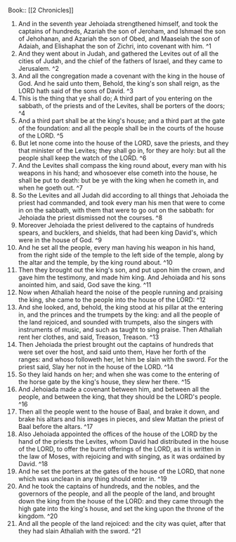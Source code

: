  Book:: [[2 Chronicles]]
 1. And in the seventh year Jehoiada strengthened himself, and took the captains of hundreds, Azariah the son of Jeroham, and Ishmael the son of Jehohanan, and Azariah the son of Obed, and Maaseiah the son of Adaiah, and Elishaphat the son of Zichri, into covenant with him. ^1
 2. And they went about in Judah, and gathered the Levites out of all the cities of Judah, and the chief of the fathers of Israel, and they came to Jerusalem. ^2
 3. And all the congregation made a covenant with the king in the house of God. And he said unto them, Behold, the king's son shall reign, as the LORD hath said of the sons of David. ^3
 4. This is the thing that ye shall do; A third part of you entering on the sabbath, of the priests and of the Levites, shall be porters of the doors; ^4
 5. And a third part shall be at the king's house; and a third part at the gate of the foundation: and all the people shall be in the courts of the house of the LORD. ^5
 6. But let none come into the house of the LORD, save the priests, and they that minister of the Levites; they shall go in, for they are holy: but all the people shall keep the watch of the LORD. ^6
 7. And the Levites shall compass the king round about, every man with his weapons in his hand; and whosoever else cometh into the house, he shall be put to death: but be ye with the king when he cometh in, and when he goeth out. ^7
 8. So the Levites and all Judah did according to all things that Jehoiada the priest had commanded, and took every man his men that were to come in on the sabbath, with them that were to go out on the sabbath: for Jehoiada the priest dismissed not the courses. ^8
 9. Moreover Jehoiada the priest delivered to the captains of hundreds spears, and bucklers, and shields, that had been king David's, which were in the house of God. ^9
 10. And he set all the people, every man having his weapon in his hand, from the right side of the temple to the left side of the temple, along by the altar and the temple, by the king round about. ^10
 11. Then they brought out the king's son, and put upon him the crown, and gave him the testimony, and made him king. And Jehoiada and his sons anointed him, and said, God save the king. ^11
 12. Now when Athaliah heard the noise of the people running and praising the king, she came to the people into the house of the LORD: ^12
 13. And she looked, and, behold, the king stood at his pillar at the entering in, and the princes and the trumpets by the king: and all the people of the land rejoiced, and sounded with trumpets, also the singers with instruments of music, and such as taught to sing praise. Then Athaliah rent her clothes, and said, Treason, Treason. ^13
 14. Then Jehoiada the priest brought out the captains of hundreds that were set over the host, and said unto them, Have her forth of the ranges: and whoso followeth her, let him be slain with the sword. For the priest said, Slay her not in the house of the LORD. ^14
 15. So they laid hands on her; and when she was come to the entering of the horse gate by the king's house, they slew her there. ^15
 16. And Jehoiada made a covenant between him, and between all the people, and between the king, that they should be the LORD's people. ^16
 17. Then all the people went to the house of Baal, and brake it down, and brake his altars and his images in pieces, and slew Mattan the priest of Baal before the altars. ^17
 18. Also Jehoiada appointed the offices of the house of the LORD by the hand of the priests the Levites, whom David had distributed in the house of the LORD, to offer the burnt offerings of the LORD, as it is written in the law of Moses, with rejoicing and with singing, as it was ordained by David. ^18
 19. And he set the porters at the gates of the house of the LORD, that none which was unclean in any thing should enter in. ^19
 20. And he took the captains of hundreds, and the nobles, and the governors of the people, and all the people of the land, and brought down the king from the house of the LORD: and they came through the high gate into the king's house, and set the king upon the throne of the kingdom. ^20
 21. And all the people of the land rejoiced: and the city was quiet, after that they had slain Athaliah with the sword. ^21
